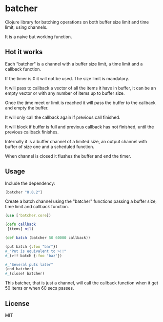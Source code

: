 # batcher

Clojure library for batching operations on both buffer size limit and time limit, using channels.

It is a naive but working function.

## Hot it works

Each "batcher" is a channel with a buffer size limit, a time limit and a callback function.

If the timer is 0 it will not be used. The size limit is mandatory.

It will pass to callback a vector of all the items it have in buffer, it can be an empty vector or with any number of items up to buffer size.

Once the time meet or limit is reached it will pass the buffer to the callback and empty the buffer.

It will only call the callback again if previous call finished.

It will block if buffer is full and previous callback has not finished, until the previous callback finishes.

Internally it is a buffer channel of a limited size, an output channel with buffer of size one and a scheduled function.

When channel is closed it flushes the buffer and end the timer.

## Usage

Include the dependency:

```clojure
[batcher "0.0.2"]
```

Create a batch channel using the "batcher" functions passing a buffer size, time limit and callback function.


```clojure
(use ['batcher.core])

(defn callback 
 [items] nil)

(def batch (batcher 50 60000 callback))

(put batch {:foo "bar"})
#_"Put is equivalent to >!!"
#_(>!! batch {:foo "baz"})

#_"Several puts later"
(end batcher)
#_(close! batcher)

```

This batcher, that is just a channel, will call the callback function when it get 50 items or when 60 secs passes.

## License

MIT


